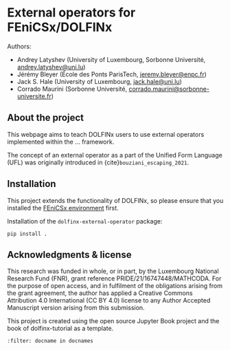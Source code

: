 # External operators for FEniCSx/DOLFINx

Authors:
* Andrey Latyshev (University of Luxembourg, Sorbonne Université,
  andrey.latyshev@uni.lu)
* Jérémy Bleyer (École des Ponts ParisTech, jeremy.bleyer@enpc.fr)
* Jack S. Hale (University of Luxembourg, jack.hale@uni.lu)
* Corrado Maurini (Sorbonne Université, corrado.maurini@sorbonne-universite.fr)

## About the project

This webpage aims to teach DOLFINx users to use external operators implemented
within the ... framework.

The concept of an external operator as a part of the Unified Form Language (UFL)
was originally introduced in {cite}`bouziani_escaping_2021`.

## Installation

This project extends the functionality of DOLFINx, so please ensure that you
installed the [FEniCSx environment](https://fenicsproject.org/download/) first.

Installation of the `dolfinx-external-operator` package:

```Shell
pip install .
```

## Acknowledgments & license

This research was funded in whole, or in part, by the Luxembourg National
Research Fund (FNR), grant reference PRIDE/21/16747448/MATHCODA. For the purpose
of open access, and in fulfilment of the obligations arising from the grant
agreement, the author has applied a Creative Commons Attribution 4.0
International (CC BY 4.0) license to any Author Accepted Manuscript version
arising from this submission.

This project is created using the open source Jupyter Book project and the book
of dolfinx-tutorial as a template.


```{bibliography}
:filter: docname in docnames
```